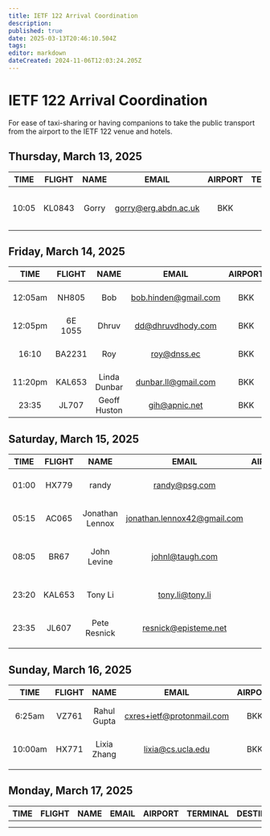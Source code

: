 ```yaml
---
title: IETF 122 Arrival Coordination
description: 
published: true
date: 2025-03-13T20:46:10.504Z
tags: 
editor: markdown
dateCreated: 2024-11-06T12:03:24.205Z
---
```


# IETF 122 Arrival Coordination
For ease of taxi-sharing or having companions to take the public transport from the airport to the IETF 122 venue and hotels.

## Thursday, March 13, 2025

| TIME | FLIGHT | NAME | EMAIL | AIRPORT | TERMINAL | DESTINATION | NOTES |
|:----:|:------:|:----:|:-----:|:-------:|:--------:|:-----------:|:-----:|
|10:05|KL0843|Gorry | gorry@erg.abdn.ac.uk | BKK  | | Holiday Inn beside Marriott Marquis | |



## Friday, March 14, 2025

| TIME | FLIGHT | NAME | EMAIL | AIRPORT | TERMINAL | DESTINATION | NOTES |
|:----:|:------:|:----:|:-----:|:-------:|:--------:|:-----------:|:-----:|
|12:05am|NH805|Bob | bob.hinden@gmail.com | BKK  | | Marriott Marquis Queen’s Park | |
|12:05pm|6E 1055|Dhruv|dd@dhruvdhody.com|BKK| |Amora NeoLuxe| Grab |
|16:10|BA2231|Roy|roy@dnss.ec|BKK| |Marriott Marquis Queen’s Park||
|11:20pm| KAL653|Linda Dunbar|dunbar.ll@gmail.com|BKK| | Marriott Marquis|
|23:35|JL707|Geoff Huston|gih@apnic.net| BKK | | Marriott Queen’s Park | |


## Saturday, March 15, 2025

| TIME | FLIGHT | NAME | EMAIL | AIRPORT | TERMINAL | DESTINATION | NOTES |
|:----:|:------:|:----:|:-----:|:-------:|:--------:|:-----------:|:-----:|
|01:00|HX779|randy | randy@psg.com | BKK  | | Marriott Marquis Queen’s Park | |
|05:15|AC065|Jonathan Lennox| jonathan.lennox42@gmail.com | BKK| |Marriott Marquis Queen's Park| |
|08:05 |BR67|John Levine|johnl@taugh.com|BKK|Admiral Suites| |plan to take the train|
|23:20|KAL653|Tony Li | tony.li@tony.li | BKK  | | Marriott Marquis Queen’s Park | Grab |
|23:35|JL607|Pete Resnick|resnick@episteme.net| BKK | | Admiral Suites (across street from Marriott) | |
|      |        |      |       |         |          |             |       | 

## Sunday, March 16, 2025

| TIME | FLIGHT | NAME | EMAIL | AIRPORT | TERMINAL | DESTINATION | NOTES |
|:----:|:------:|:----:|:-----:|:-------:|:--------:|:-----------:|:-----:|
|6:25am|VZ761|Rahul Gupta | cxres+ietf@protonmail.com | BKK  | | Marriott Marquis Queen’s Park |company on the train |
|10:00am|HX771|Lixia Zhang | lixia@cs.ucla.edu | BKK  | | Marriott Marquis Queen’s Park |look to share a ride |
|      |        |      |       |         |          |             |       |


## Monday, March 17, 2025

| TIME | FLIGHT | NAME | EMAIL | AIRPORT | TERMINAL | DESTINATION | NOTES |
|:----:|:------:|:----:|:-----:|:-------:|:--------:|:-----------:|:-----:|
|      |        |      |       |         |          |             |       |
|      |        |      |       |         |          |             |       |



